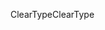 <span data-ttu-id="baabc-101">ClearType</span><span class="sxs-lookup"><span data-stu-id="baabc-101">ClearType</span></span>
